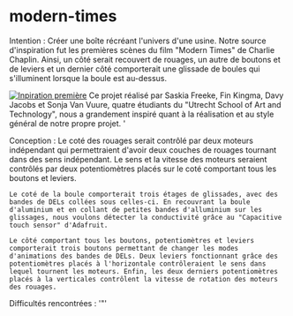 modern-times
============

Intention : Créer une boîte récréant l'univers d'une usine. Notre source d'inspiration fut les premières scènes du film "Modern Times" de Charlie Chaplin. Ainsi, un côté serait recouvert de rouages, un autre de boutons et de leviers et un dernier côté comporterait une glissade de boules qui s'illuminent lorsque la boule est au-dessus.

[![Inpiration première](http://vimeo.com/api/v2/video/12480554.jpg)](https://vimeo.com/12480554)
Ce projet réalisé par Saskia Freeke, Fin Kingma, Davy Jacobs et Sonja Van Vuure, quatre étudiants du "Utrecht School of Art and Technology", nous a grandement inspiré quant à la réalisation et au style général de notre propre projet. 
'

Conception : Le coté des rouages serait contrôlé par deux moteurs indépendant qui permettraient d'avoir deux couches de rouages tournant dans des sens indépendant. Le sens et la vitesse des moteurs seraient contrôlés par deux potentiomètres placés sur le coté comportant tous les boutons et leviers.
    
    Le coté de la boule comporterait trois étages de glissades, avec des bandes de DELs collées sous celles-ci. En recouvrant la boule d'aluminium et en collant de petites bandes d'alluminium sur les glissages, nous voulons détecter la conductivité grâce au "Capacitive touch sensor" d'Adafruit. 

    Le côté comportant tous les boutons, potentiomètres et leviers comporterait trois boutons permettant de changer les modes d'animations des bandes de DELs. Deux leviers fonctionnant grâce des potentiomètres placés à l'horizontale contrôleraient le sens dans lequel tournent les moteurs. Enfin, les deux derniers potentiomètres placés à la verticales contrôlent la vitesse de rotation des moteurs des rouages. 

Difficultés rencontrées : '"'
